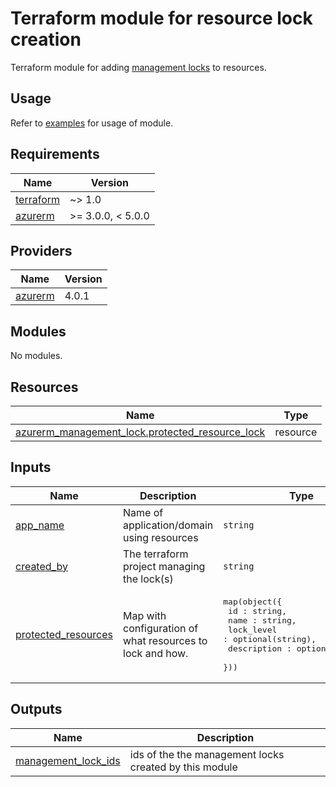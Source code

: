 # Terraform module for resource lock creation

Terraform module for adding [management locks](https://registry.terraform.io/providers/hashicorp/azurerm/latest/docs/resources/management_lock) to resources.

## Usage

Refer to [examples](https://github.com/dsb-norge/terraform-azurerm-mgmt-resource-lock/tree/main/examples) for usage of module.


<!-- BEGIN_TF_DOCS -->
## Requirements

| Name | Version |
|------|---------|
| <a name="requirement_terraform"></a> [terraform](#requirement\_terraform) | ~> 1.0 |
| <a name="requirement_azurerm"></a> [azurerm](#requirement\_azurerm) | >= 3.0.0, < 5.0.0 |

## Providers

| Name | Version |
|------|---------|
| <a name="provider_azurerm"></a> [azurerm](#provider\_azurerm) | 4.0.1 |

## Modules

No modules.

## Resources

| Name | Type |
|------|------|
| [azurerm_management_lock.protected_resource_lock](https://registry.terraform.io/providers/hashicorp/azurerm/latest/docs/resources/management_lock) | resource |

## Inputs

| Name | Description | Type | Default | Required |
|------|-------------|------|---------|:--------:|
| <a name="input_app_name"></a> [app\_name](#input\_app\_name) | Name of application/domain using resources | `string` | n/a | yes |
| <a name="input_created_by"></a> [created\_by](#input\_created\_by) | The terraform project managing the lock(s) | `string` | n/a | yes |
| <a name="input_protected_resources"></a> [protected\_resources](#input\_protected\_resources) | Map with configuration of what resources to lock and how. | <pre>map(object({<br>    id : string,<br>    name : string,<br>    lock_level : optional(string),<br>    description : optional(string),<br>  }))</pre> | n/a | yes |

## Outputs

| Name | Description |
|------|-------------|
| <a name="output_management_lock_ids"></a> [management\_lock\_ids](#output\_management\_lock\_ids) | ids of the the management locks created by this module |
<!-- END_TF_DOCS -->

